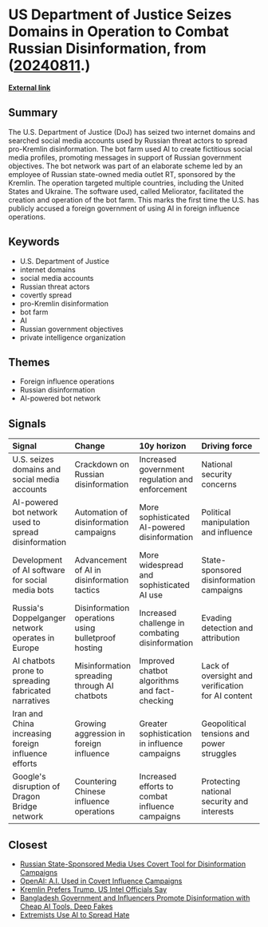 # __US Department of Justice Seizes Domains in Operation to Combat Russian Disinformation__, from ([20240811](https://kghosh.substack.com/p/20240811).)

__[External link](https://thehackernews.com/2024/07/us-seizes-domains-used-by-ai-powered.html)__



## Summary

The U.S. Department of Justice (DoJ) has seized two internet domains and searched social media accounts used by Russian threat actors to spread pro-Kremlin disinformation. The bot farm used AI to create fictitious social media profiles, promoting messages in support of Russian government objectives. The bot network was part of an elaborate scheme led by an employee of Russian state-owned media outlet RT, sponsored by the Kremlin. The operation targeted multiple countries, including the United States and Ukraine. The software used, called Meliorator, facilitated the creation and operation of the bot farm. This marks the first time the U.S. has publicly accused a foreign government of using AI in foreign influence operations.

## Keywords

* U.S. Department of Justice
* internet domains
* social media accounts
* Russian threat actors
* covertly spread
* pro-Kremlin disinformation
* bot farm
* AI
* Russian government objectives
* private intelligence organization

## Themes

* Foreign influence operations
* Russian disinformation
* AI-powered bot network

## Signals

| Signal                                               | Change                                              | 10y horizon                                     | Driving force                                     |
|:-----------------------------------------------------|:----------------------------------------------------|:------------------------------------------------|:--------------------------------------------------|
| U.S. seizes domains and social media accounts        | Crackdown on Russian disinformation                 | Increased government regulation and enforcement | National security concerns                        |
| AI-powered bot network used to spread disinformation | Automation of disinformation campaigns              | More sophisticated AI-powered disinformation    | Political manipulation and influence              |
| Development of AI software for social media bots     | Advancement of AI in disinformation tactics         | More widespread and sophisticated AI use        | State-sponsored disinformation campaigns          |
| Russia's Doppelganger network operates in Europe     | Disinformation operations using bulletproof hosting | Increased challenge in combating disinformation | Evading detection and attribution                 |
| AI chatbots prone to spreading fabricated narratives | Misinformation spreading through AI chatbots        | Improved chatbot algorithms and fact-checking   | Lack of oversight and verification for AI content |
| Iran and China increasing foreign influence efforts  | Growing aggression in foreign influence             | Greater sophistication in influence campaigns   | Geopolitical tensions and power struggles         |
| Google's disruption of Dragon Bridge network         | Countering Chinese influence operations             | Increased efforts to combat influence campaigns | Protecting national security and interests        |

## Closest

* [Russian State-Sponsored Media Uses Covert Tool for Disinformation Campaigns](b5e380f985e9f4ab5d96d4e7fa5d773d)
* [OpenAI: A.I. Used in Covert Influence Campaigns](038728d36aa4f09090b2d01ffe571ab4)
* [Kremlin Prefers Trump, US Intel Officials Say](17319707c9c640b4b92b78f5fdfa61ae)
* [Bangladesh Government and Influencers Promote Disinformation with Cheap AI Tools, Deep Fakes](299ee0a175c6ba617e28713566f23557)
* [Extremists Use AI to Spread Hate](922dd73d3cd60450863808b908f314d8)